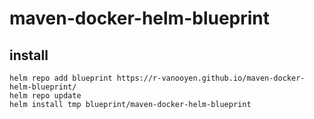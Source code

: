 # maven-docker-helm-blueprint
## install

```shell
helm repo add blueprint https://r-vanooyen.github.io/maven-docker-helm-blueprint/
helm repo update
helm install tmp blueprint/maven-docker-helm-blueprint
```

